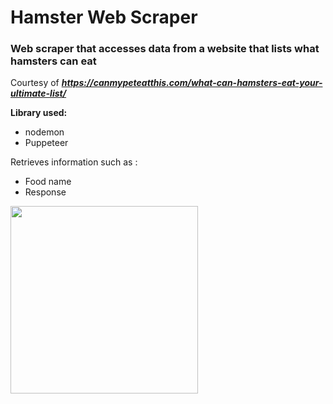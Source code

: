 # Hamster Web Scraper

### Web scraper that accesses data from a website that lists what hamsters can eat 

Courtesy of ***https://canmypeteatthis.com/what-can-hamsters-eat-your-ultimate-list/***

**Library used:**
+ nodemon
+ Puppeteer


Retrieves information such as : 
+ Food name
+ Response


<img 
src='https://media1.giphy.com/media/egQyrFJe48nHW/200w.webp?cid=ecf05e47o0lmk3uszhp1tl3im9xxwkmejhu9fumh2vobaj3a&rid=200w.webp&ct=g'
width='300'>
</img>
